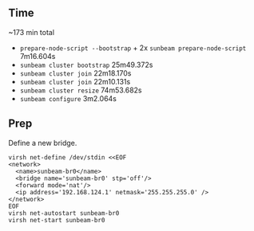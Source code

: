 ## Time

~173 min total

- `prepare-node-script --bootstrap` + 2x `sunbeam prepare-node-script` 7m16.604s
- `sunbeam cluster bootstrap` 25m49.372s
- `sunbeam cluster join` 22m18.170s
- `sunbeam cluster join` 22m10.131s
- `sunbeam cluster resize` 74m53.682s
- `sunbeam configure` 3m2.064s

## Prep

Define a new bridge.

```
virsh net-define /dev/stdin <<EOF
<network>
  <name>sunbeam-br0</name>
  <bridge name='sunbeam-br0' stp='off'/>
  <forward mode='nat'/>
  <ip address='192.168.124.1' netmask='255.255.255.0' />
</network>
EOF
virsh net-autostart sunbeam-br0
virsh net-start sunbeam-br0
```
